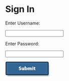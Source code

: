 #  **Sign In**
Enter Username:

 <input type="text" id="name" name="name"/>

 Enter Password:

<input type="text" id="name" name="name"/>

![alt text](images/submit-button-png-25801.png)
